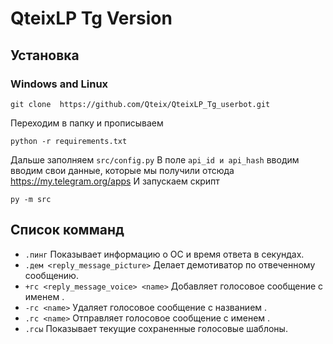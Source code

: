 # QteixLP Tg Version
## Установка
### Windows and Linux
```shell script
git clone  https://github.com/Qteix/QteixLP_Tg_userbot.git
```

Переходим в папку и прописываем
```shell script
python -r requirements.txt
```

Дальше заполняем `src/config.py`
В поле `api_id и api_hash` вводим вводим свои данные, которые мы получили отсюда https://my.telegram.org/apps
И запускаем скрипт
```shell script
py -m src
```

## Список комманд
- `.пинг` Показывает информацию о ОС и время ответа в секундах.
- `.дем <reply_message_picture>` Делает демотиватор по отвеченному сообщению.
- `+гс <reply_message_voice> <name>` Добавляет голосовое сообщение с именем <name>.
- `-гс <name>` Удаляет голосовое сообщение с названием <name>.
- `.гс <name>` Отправляет голосовое сообщение с именем <name>.
- `.гсы` Показывает текущие сохраненные голосовые шаблоны.
